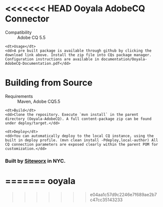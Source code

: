 <<<<<<< HEAD
Ooyala AdobeCQ Connector
=========================

<dl>
	<dt>Compatibility</dt>
	<dd>Adobe CQ 5.5</dd>

	<dt>Usage</dt>
	<dd>A pre built package is available through github by clicking the download link above. Install the zip file into CQs package manager. Configuration instructions are available in documentation/Ooyala-AdobeCQ-Documentation.pdf</dd>
</dl>


Building from Source
====================

<dl>
	<dt>Requirements</dt>
	<dd>Maven, Adobe CQ5.5</dd>

	<dt>Build</dt>
	<dd>Clone the repository. Execute `mvn install` in the parent directory (Ooyala-AdobeCQ). A full content-package zip can be found under deploy/target.</dd>

	<dt>Deploy</dt>
	<dd>You can automatically deploy to the local CQ instance, using the built in deploy profile. (mvn clean install -Pdeploy,local-author) All CQ connection parameters are exposed clearly within the parent POM for customization.</dd>
</dl>


### Built by [Siteworx](http://www.siteworx.com) in NYC.
=======
ooyala
======
>>>>>>> e04aa1c57d9c2246e7f689ae2b7c47cc35143233
